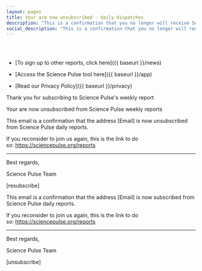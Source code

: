 ```yaml
---
layout: pages
title: Your are now unsubscribed - daily dispatches
description: "This is a confirmation that you no longer will receive Science Pulse daily reports."
social_description: "This is a confirmation that you no longer will receive Science Pulse daily reports."
---
```


<style>
ul{
margin-top: 60px;
}
</style>

* [To sign up to other reports, click here]({{ baseurl }}/news)

* [Access the Science Pulse tool here]({{ baseurl }}/app)

* [Read our Privacy Policy]({{ baseurl }}/privacy)


Thank you for subscribing to Science Pulse's weekly report

Your are now unsubscribed from Science Pulse weekly reports



This email is a confirmation that the address [Email] is now unsubscribed from Science Pulse daily reports.

If you reconsider to join us again, this is the link to do so: https://sciencepulse.org/reports



___________

Best regards,

Science Pulse Team



[resubscribe] 


This email is a confirmation that the address [Email] is now subscribed from Science Pulse daily reports.

If you reconsider to join us again, this is the link to do so: https://sciencepulse.org/reports



___________

Best regards,

Science Pulse Team

[unsubscribe]
